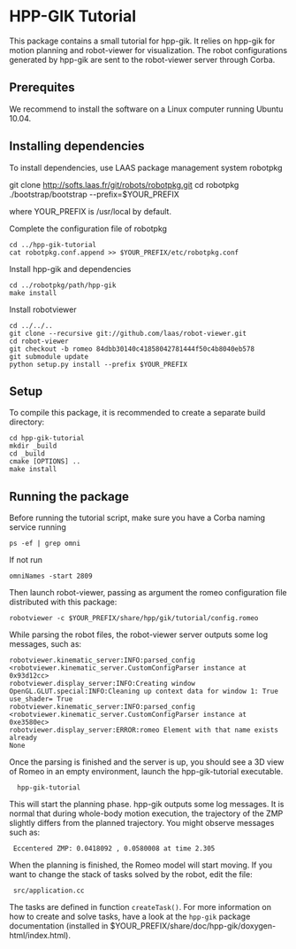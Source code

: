 HPP-GIK Tutorial
================

This package contains a small tutorial for hpp-gik. It relies on hpp-gik
for motion planning and robot-viewer for visualization. The robot
configurations generated by hpp-gik are sent to the robot-viewer server
through Corba.

Prerequites
-----------

We recommend to install the software on a Linux computer running Ubuntu 10.04.

Installing dependencies
-----------------------

To install dependencies, use LAAS package management system robotpkg

   git clone http://softs.laas.fr/git/robots/robotpkg.git
   cd robotpkg
   ./bootstrap/bootstrap --prefix=$YOUR_PREFIX

where YOUR_PREFIX is /usr/local by default.

Complete the configuration file of robotpkg

    cd ../hpp-gik-tutorial
    cat robotpkg.conf.append >> $YOUR_PREFIX/etc/robotpkg.conf

Install hpp-gik and dependencies

    cd ../robotpkg/path/hpp-gik
    make install

Install robotviewer

    cd ../../..
    git clone --recursive git://github.com/laas/robot-viewer.git
    cd robot-viewer
    git checkout -b romeo 84dbb30140c41858042781444f50c4b8040eb578
    git submodule update
    python setup.py install --prefix $YOUR_PREFIX

Setup
-----

To compile this package, it is recommended to create a separate build
directory:

    cd hpp-gik-tutorial
    mkdir _build
    cd _build
    cmake [OPTIONS] ..
    make install

Running the package
-------------------

Before running the tutorial script, make sure you have a Corba naming service
running

    ps -ef | grep omni

If not run

    omniNames -start 2809

Then launch robot-viewer, passing as argument the
romeo configuration file distributed with this package:

    robotviewer -c $YOUR_PREFIX/share/hpp/gik/tutorial/config.romeo

While parsing the robot files, the robot-viewer server outputs some
log messages, such as:

    robotviewer.kinematic_server:INFO:parsed_config <robotviewer.kinematic_server.CustomConfigParser instance at 0x93d12cc>
    robotviewer.display_server:INFO:Creating window
    OpenGL.GLUT.special:INFO:Cleaning up context data for window 1: True
    use_shader= True
    robotviewer.kinematic_server:INFO:parsed_config <robotviewer.kinematic_server.CustomConfigParser instance at 0xe3580ec>
    robotviewer.display_server:ERROR:romeo Element with that name exists already
    None

Once the parsing is finished and the server is up, you should see a 3D view of
Romeo in an empty environment, launch the hpp-gik-tutorial executable.

      hpp-gik-tutorial

This will start the planning phase. hpp-gik outputs some log messages. It is
normal that during whole-body motion execution, the trajectory of the ZMP
slightly differs from the planned trajectory. You might observe messages
such as:

     Eccentered ZMP: 0.0418092 , 0.0580008 at time 2.305

When the planning is finished, the Romeo model will start moving. If you want
to change the stack of tasks solved by the robot, edit the file:

     src/application.cc

The tasks are defined in function `createTask()`. For more
information on how to create and solve tasks, have a look at
the `hpp-gik` package documentation (installed in $YOUR_PREFIX/share/doc/hpp-gik/doxygen-html/index.html).
